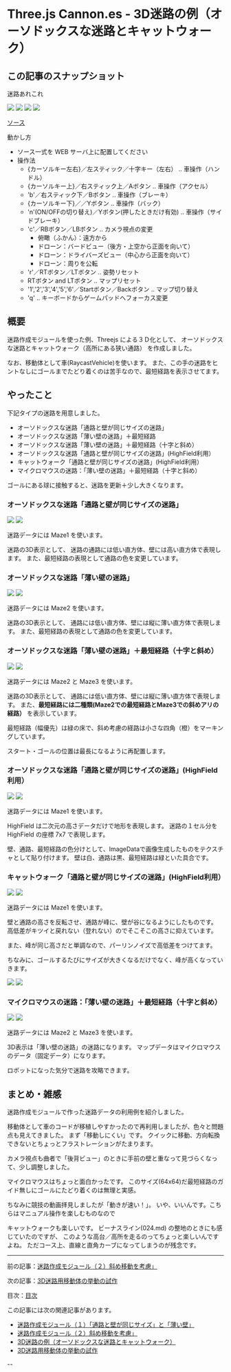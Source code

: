 # Three.js Cannon.es - 3D迷路の例（オーソドックスな迷路とキャットウォーク）

## この記事のスナップショット

迷路あれこれ

![](048/pic/048_ss_11.jpg)
![](048/pic/048_ss_31.jpg)
![](048/pic/048_ss_41.jpg)
![](048/pic/048_ss_53.jpg)

[ソース](048/)

動かし方

- ソース一式を WEB サーバ上に配置してください
- 操作法
  - {カーソルキー左右}／左スティック／十字キー（左右）  .. 車操作（ハンドル）
  - {カーソルキー上}／右スティック上／Aボタン           .. 車操作（アクセル）
  - 'b'／右スティック下／Bボタン                        .. 車操作（ブレーキ）
  - {カーソルキー下}／／Yボタン                         .. 車操作（バック）
  - 'n'(ON/OFFの切り替え)／Yボタン(押したときだけ有効)  .. 車操作（サイドブレーキ）
  - 'c'／RBボタン／LBボタン .. カメラ視点の変更
    - 俯瞰（ふかん）：遠方から
    - ドローン：バードビュー（後方・上空から正面を向いて）
    - ドローン：ドライバーズビュー（中心から正面を向いて）
    - ドローン：周りを公転
  - 'r'／RTボタン／LTボタン .. 姿勢リセット
  - RTボタン and LTボタン .. マップリセット
  - '1','2','3','4','5','6'／Startボタン／Backボタン .. マップ切り替え
  - 'q' .. キーボードからゲームパッドへフォーカス変更

## 概要

迷路作成モジュールを使った例、Threejs による３Ｄ化として、
オーソドックスな迷路とキャットウォーク（高所にある狭い通路）
を作成しました。

なお、移動体として車(RaycastVehicle)を使います。
また、この手の迷路をヒントなしにゴールまでたどり着くのは苦手なので、最短経路を表示させてます。

## やったこと

下記タイプの迷路を用意しました。

- オーソドックスな迷路「通路と壁が同じサイズの迷路」
- オーソドックスな迷路「薄い壁の迷路」＋最短経路
- オーソドックスな迷路「薄い壁の迷路」＋最短経路（十字と斜め）
- オーソドックスな迷路「通路と壁が同じサイズの迷路」(HighField利用）
- キャットウォーク「通路と壁が同じサイズの迷路」(HighField利用）
- マイクロマウスの迷路：「薄い壁の迷路」＋最短経路（十字と斜め）

ゴールにある球に接触すると、迷路を更新＋少し大きくなります。

### オーソドックスな迷路「通路と壁が同じサイズの迷路」

![](048/pic/048_ss_11.jpg)
![](048/pic/048_ss_12.jpg)

迷路データには Maze1 を使います。

迷路の3D表示として、
迷路の通路には低い直方体、壁には高い直方体で表現します。
また、最短経路の表現として通路の色を変更しています。

### オーソドックスな迷路「薄い壁の迷路」

![](048/pic/048_ss_21.jpg)
![](048/pic/048_ss_22.jpg)

迷路データには Maze2 を使います。

迷路の3D表示として、
通路には低い直方体、壁には縦に薄い直方体で表現します。
また、最短経路の表現として通路の色を変更しています。

### オーソドックスな迷路「薄い壁の迷路」＋最短経路（十字と斜め）

![](048/pic/048_ss_31.jpg)
![](048/pic/048_ss_32.jpg)

迷路データには Maze2 と Maze3 を使います。

迷路の3D表示として、
通路には低い直方体、壁には縦に薄い直方体で表現します。
また、**最短経路には二種類(Maze2での最短経路とMaze3での斜めアリの経路）**
を表示しています。

最短経路（幅優先）は緑の床で、斜め考慮の経路は小さな四角（橙）をマーキングしています。

スタート・ゴールの位置は最長になるように再配置します。

### オーソドックスな迷路「通路と壁が同じサイズの迷路」(HighField利用）

![](048/pic/048_ss_41.jpg)
![](048/pic/048_ss_42.jpg)

迷路データには Maze1 を使います。

HighField は二次元の高さデータだけで地形を表現します。
迷路の１セル分を HighField の座標 7x7 で表現します。

壁、通路、最短経路の色分けとして、ImageDataで画像生成したものをテクスチャとして貼り付けます。
壁は白、通路は黒、最短経路は緑といた具合です。

### キャットウォーク「通路と壁が同じサイズの迷路」(HighField利用）

![](048/pic/048_ss_51.jpg)
![](048/pic/048_ss_52.jpg)

迷路データには Maze1 を使います。

壁と通路の高さを反転させ、通路が峰に、壁が谷になるようにしたものです。
高低差がキツイと戻れない（登れない）のでそこそこの高さに抑えています。

また、峰が同じ高さだと単調なので、パーリンノイズで高低差をつけてます。

ちなみに、ゴールするたびにサイズが大きくなるだけでなく、峰が高くなっていきます。

![](048/pic/048_ss_53.jpg)
![](048/pic/048_ss_54.jpg)

### マイクロマウスの迷路：「薄い壁の迷路」＋最短経路（十字と斜め）

![](048/pic/048_ss_61.jpg)
![](048/pic/048_ss_62.jpg)

迷路データには Maze2 と Maze3 を使います。

3D表示は「薄い壁の迷路」の迷路になります。
マップデータはマイクロマウスのデータ（固定データ）になります。

ロボットになった気分で迷路を攻略できます。


## まとめ・雑感

迷路作成モジュールで作った迷路データの利用例を紹介しました。

移動体として車のコードが移植しやすかったので再利用しましたが、色々と問題点も見えてきました。
まず「移動しにくい」です。
クイックに移動、方向転換できないとちょっとフラストレーションがたまります。

カメラ視点も曲者で「後背ビュー」のときに手前の壁と重なって見づらくなって、少し調整しました。

マイクロマウスはちょっと面白かったです。
このサイズ(64x64)だ最短経路のガイド無しにゴールにたどり着くのは無理と実感。

ちなみに競技の動画拝見しましたが「動きが速い！」。
いや、いいんです。こちらはマニュアル操作を楽しむものなので

キャットウォークも楽しいです。
ビーナスライン(024.md)
の整地のときにも感じていたのですが、
このような高台／高所を走るのってちょっと楽しいんですよね。
ただコース上、直線と直角カーブになってしまうのが残念です。

------------------------------------------------------------

前の記事：[迷路作成モジュール（２）斜め移動を考慮」](047.md)

次の記事：[3D迷路用移動体の挙動の試作](049.md)


目次：[目次](000.md)

この記事には次の関連記事があります。

- [迷路作成モジュール（１）「通路と壁が同じサイズ」と「薄い壁」](046.md)
- [迷路作成モジュール（２）斜め移動を考慮」](047.md)
- [3D迷路の例（オーソドックスな迷路とキャットウォーク）](048.md)
- [3D迷路用移動体の挙動の試作](049.md)

--